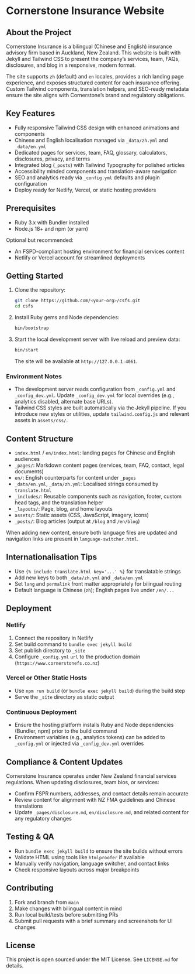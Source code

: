 # Cornerstone Insurance Website
## About the Project
Cornerstone Insurance is a bilingual (Chinese and English) insurance advisory firm based in Auckland, New Zealand. This website is built with Jekyll and Tailwind CSS to present the company’s services, team, FAQs, disclosures, and blog in a responsive, modern format.

The site supports `zh` (default) and `en` locales, provides a rich landing page experience, and exposes structured content for each insurance offering. Custom Tailwind components, translation helpers, and SEO-ready metadata ensure the site aligns with Cornerstone’s brand and regulatory obligations.

## Key Features
- Fully responsive Tailwind CSS design with enhanced animations and components
- Chinese and English localisation managed via `_data/zh.yml` and `_data/en.yml`
- Dedicated pages for services, team, FAQ, glossary, calculators, disclosures, privacy, and terms
- Integrated blog (`_posts`) with Tailwind Typography for polished articles
- Accessibility minded components and translation-aware navigation
- SEO and analytics ready via `_config.yml` defaults and plugin configuration
- Deploy ready for Netlify, Vercel, or static hosting providers

## Prerequisites
- Ruby 3.x with Bundler installed
- Node.js 18+ and npm (or yarn)

Optional but recommended:
- An FSPD-compliant hosting environment for financial services content
- Netlify or Vercel account for streamlined deployments

## Getting Started
1. Clone the repository:
   ```bash
   git clone https://github.com/<your-org>/csfs.git
   cd csfs
   ```
2. Install Ruby gems and Node dependencies:
   ```bash
   bin/bootstrap
   ```
3. Start the local development server with live reload and preview data:
   ```bash
   bin/start
   ```
   The site will be available at `http://127.0.0.1:4061`.

### Environment Notes
- The development server reads configuration from `_config.yml` and `_config_dev.yml`. Update `_config_dev.yml` for local overrides (e.g., analytics disabled, alternate base URLs).
- Tailwind CSS styles are built automatically via the Jekyll pipeline. If you introduce new styles or utilities, update `tailwind.config.js` and relevant assets in `assets/css/`.

## Content Structure
- `index.html` / `en/index.html`: landing pages for Chinese and English audiences
- `_pages/`: Markdown content pages (services, team, FAQ, contact, legal documents)
- `en/`: English counterparts for content under `_pages`
- `_data/en.yml`, `_data/zh.yml`: Localised strings consumed by `translate.html`
- `_includes/`: Reusable components such as navigation, footer, custom head tags, and the translation helper
- `_layouts/`: Page, blog, and home layouts
- `assets/`: Static assets (CSS, JavaScript, imagery, icons)
- `_posts/`: Blog articles (output at `/blog` and `/en/blog`)

When adding new content, ensure both language files are updated and navigation links are present in `language-switcher.html`.

## Internationalisation Tips
- Use `{% include translate.html key='...' %}` for translatable strings
- Add new keys to both `_data/zh.yml` and `_data/en.yml`
- Set `lang` and `permalink` front matter appropriately for bilingual routing
- Default language is Chinese (`zh`); English pages live under `/en/...`

## Deployment
### Netlify
1. Connect the repository in Netlify
2. Set build command to `bundle exec jekyll build`
3. Set publish directory to `_site`
4. Configure `_config.yml` `url` to the production domain (`https://www.cornerstonefs.co.nz`)

### Vercel or Other Static Hosts
- Use `npm run build` (or `bundle exec jekyll build`) during the build step
- Serve the `_site` directory as static output

### Continuous Deployment
- Ensure the hosting platform installs Ruby and Node dependencies (Bundler, npm) prior to the build command
- Environment variables (e.g., analytics tokens) can be added to `_config.yml` or injected via `_config_dev.yml` overrides

## Compliance & Content Updates
Cornerstone Insurance operates under New Zealand financial services regulations. When updating disclosures, team bios, or services:
- Confirm FSPR numbers, addresses, and contact details remain accurate
- Review content for alignment with NZ FMA guidelines and Chinese translations
- Update `_pages/disclosure.md`, `en/disclosure.md`, and related content for any regulatory changes

## Testing & QA
- Run `bundle exec jekyll build` to ensure the site builds without errors
- Validate HTML using tools like `htmlproofer` if available
- Manually verify navigation, language switcher, and contact links
- Check responsive layouts across major breakpoints

## Contributing
1. Fork and branch from `main`
2. Make changes with bilingual content in mind
3. Run local build/tests before submitting PRs
4. Submit pull requests with a brief summary and screenshots for UI changes

## License
This project is open sourced under the MIT License. See `LICENSE.md` for details.

